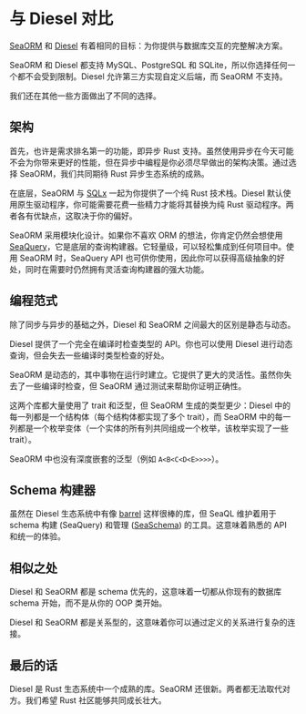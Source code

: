# 与 Diesel 对比

[SeaORM](https://github.com/SeaQL/sea-orm) 和 [Diesel](https://github.com/diesel-rs/diesel) 有着相同的目标：为你提供与数据库交互的完整解决方案。

SeaORM 和 Diesel 都支持 MySQL、PostgreSQL 和 SQLite，所以你选择任何一个都不会受到限制。Diesel 允许第三方实现自定义后端，而 SeaORM 不支持。

我们还在其他一些方面做出了不同的选择。

## 架构

首先，也许是需求排名第一的功能，即异步 Rust 支持。虽然使用异步在今天可能不会为你带来更好的性能，但在异步中编程是你必须尽早做出的架构决策。通过选择 SeaORM，我们共同期待 Rust 异步生态系统的成熟。

在底层，SeaORM 与 [SQLx](https://crates.io/crates/sqlx) 一起为你提供了一个纯 Rust 技术栈。Diesel 默认使用原生驱动程序，你可能需要花费一些精力才能将其替换为纯 Rust 驱动程序。两者各有优缺点，这取决于你的偏好。

SeaORM 采用模块化设计。如果你不喜欢 ORM 的想法，你肯定仍然会想使用 [SeaQuery](https://crates.io/crates/sea-query)，它是底层的查询构建器。它轻量级，可以轻松集成到任何项目中。使用 SeaORM 时，SeaQuery API 也可供你使用，因此你可以获得高级抽象的好处，同时在需要时仍然拥有灵活查询构建器的强大功能。

## 编程范式

除了同步与异步的基础之外，Diesel 和 SeaORM 之间最大的区别是静态与动态。

Diesel 提供了一个完全在编译时检查类型的 API。你也可以使用 Diesel 进行动态查询，但会失去一些编译时类型检查的好处。

SeaORM 是动态的，其中事物在运行时建立。它提供了更大的灵活性。虽然你失去了一些编译时检查，但 SeaORM 通过测试来帮助你证明正确性。

这两个库都大量使用了 trait 和泛型，但 SeaORM 生成的类型更少：Diesel 中的每一列都是一个结构体（每个结构体都实现了多个 trait），而 SeaORM 中的每一列都是一个枚举变体（一个实体的所有列共同组成一个枚举，该枚举实现了一些 trait）。

SeaORM 中也没有深度嵌套的泛型（例如 `A<B<C<D<E>>>>`）。

## Schema 构建器

虽然在 Diesel 生态系统中有像 [barrel](https://git.irde.st/spacekookie/barrel) 这样很棒的库，但 SeaQL 维护着用于 schema 构建 (SeaQuery) 和管理 ([SeaSchema](https://github.com/SeaQL/sea-schema)) 的工具。这意味着熟悉的 API 和统一的体验。

## 相似之处

Diesel 和 SeaORM 都是 schema 优先的，这意味着一切都从你现有的数据库 schema 开始，而不是从你的 OOP 类开始。

Diesel 和 SeaORM 都是关系型的，这意味着你可以通过定义的关系进行复杂的连接。

## 最后的话

Diesel 是 Rust 生态系统中一个成熟的库。SeaORM 还很新。两者都无法取代对方。我们希望 Rust 社区能够共同成长壮大。